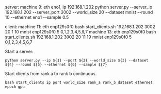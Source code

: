 
server:
    machine 9: eth eno1, ip 192.168.1.202
            python server.py --server_ip 192.168.1.202 --server_port 3002 --world_size 20 --dataset mnist --round 10 --ethernet eno1 --sample 0.5

client:
    machine 11: eth enp129s0f0
         bash start_clients.sh 192.168.1.202 3002 20 1 10 mnist enp129s0f0 5 0,1,2,3,4,5,6,7
    machine 13: eth enp129s0f0
         bash start_clients.sh 192.168.1.202 3002 20 11 19 mnist enp129s0f0 5 0,1,2,3,4,5,6,7

Start a server:

`python server.py --ip ${1} --port ${2} --world_size ${3} --dataset ${4} --round ${5} --ethernet ${6} --sample ${7}`


Start clients from rank a to rank b continuous.

`bash start_clients ip port world_size rank_a rank_b dataset ethernet epoch gpu`

